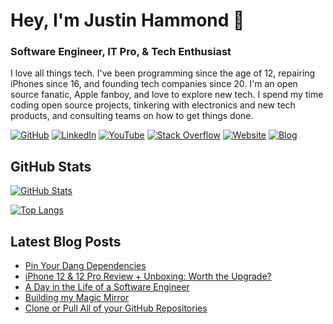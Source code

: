 # Hey, I'm Justin Hammond 👋

### Software Engineer, IT Pro, & Tech Enthusiast

I love all things tech. I've been programming since the age of 12, repairing iPhones since 16, and founding tech companies since 20. I'm an open source fanatic, Apple fanboy, and love to explore new tech. I spend my time coding open source projects, tinkering with electronics and new tech products, and consulting teams on how to get things done.

[![GitHub](https://img.shields.io/badge/GitHub-Justintime50-black)](https://github.com/Justintime50)
[![LinkedIn](https://img.shields.io/badge/LinkedIn-justin--hammond-blue)](https://www.linkedin.com/in/justin-hammond/)
[![YouTube](https://img.shields.io/badge/YouTube-JustinHammond-red)](https://youtube.com/c/JustinHammond)
[![Stack Overflow](https://img.shields.io/badge/Stack&nbsp;Overflow-justin--hammond-orange)](https://stackoverflow.com/users/6064135/justin-hammond?tab=profile)
[![Website](https://img.shields.io/badge/Website-justinpaulhammond.com-green)](https://justinpaulhammond.com)
[![Blog](https://img.shields.io/badge/Blog-blog.justinpaulhammond.com-yellowgreen)](https://blog.justinpaulhammond.com)

## GitHub Stats

[![GitHub Stats](https://github-readme-stats.vercel.app/api?username=Justintime50&show_icons=true&icon_color=805AD5&text_color=718096&bg_color=ffffff00&hide_title=true&include_all_commits=true&count_private=true&hide_border=true)](https://justinpaulhammond.com)

[![Top Langs](https://github-readme-stats.vercel.app/api/top-langs/?username=Justintime50&layout=compact&icon_color=805AD5&text_color=718096&bg_color=ffffff00&hide_border=true&langs_count=8&hide=Hack,Makefile)](https://justinpaulhammond.com)

## Latest Blog Posts

<!-- BLOG-POST-LIST:START -->
- [Pin Your Dang Dependencies](https://blog.justinpaulhammond.com/Justin-Hammond/pin-your-dang-dependencies)
- [iPhone 12 &amp; 12 Pro Review + Unboxing: Worth the Upgrade?](https://blog.justinpaulhammond.com/Justin-Hammond/iphone-12-12-pro-review-unboxing-worth-the-upgrade)
- [A Day in the Life of a Software Engineer](https://blog.justinpaulhammond.com/Justin-Hammond/a-day-in-the-life-of-a-software-engineer)
- [Building my Magic Mirror](https://blog.justinpaulhammond.com/Justin-Hammond/building-my-magic-mirror)
- [Clone or Pull All of your GitHub Repositories](https://blog.justinpaulhammond.com/Justin-Hammond/clone-or-pull-all-of-your-github-repositories)
<!-- BLOG-POST-LIST:END -->
